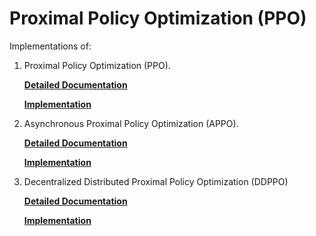 Proximal Policy Optimization (PPO)
==================================

Implementations of:

1) Proximal Policy Optimization (PPO). 

    **[Detailed Documentation](https://docs.ray.io/en/master/rllib-algorithms.html#ppo)**

    **[Implementation](https://github.com/ray-project/ray/blob/master/rllib/agents/ppo/ppo.py)**

2) Asynchronous Proximal Policy Optimization (APPO).

    **[Detailed Documentation](https://docs.ray.io/en/master/rllib-algorithms.html#appo)**

    **[Implementation](https://github.com/ray-project/ray/blob/master/rllib/agents/ppo/appo.py)**

3) Decentralized Distributed Proximal Policy Optimization (DDPPO)

    **[Detailed Documentation](https://docs.ray.io/en/master/rllib-algorithms.html#decentralized-distributed-proximal-policy-optimization-dd-ppo)**

    **[Implementation](https://github.com/ray-project/ray/blob/master/rllib/agents/ppo/ddppo.py)**


